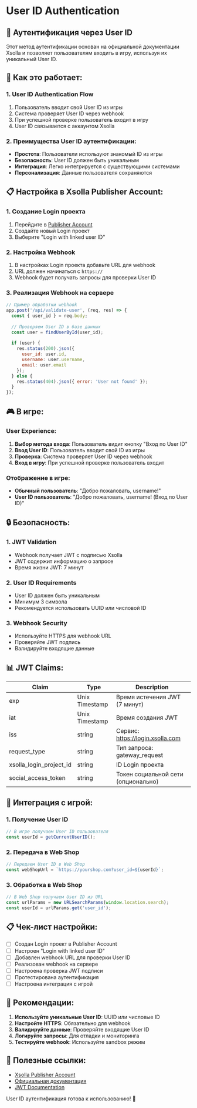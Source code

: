 # User ID Authentication

## 🎯 **Аутентификация через User ID**

Этот метод аутентификации основан на официальной документации Xsolla и позволяет пользователям входить в игру, используя их уникальный User ID.

## 🔧 **Как это работает:**

### **1. User ID Authentication Flow**
1. Пользователь вводит свой User ID из игры
2. Система проверяет User ID через webhook
3. При успешной проверке пользователь входит в игру
4. User ID связывается с аккаунтом Xsolla

### **2. Преимущества User ID аутентификации:**
- **Простота**: Пользователи используют знакомый ID из игры
- **Безопасность**: User ID должен быть уникальным
- **Интеграция**: Легко интегрируется с существующими системами
- **Персонализация**: Данные пользователя сохраняются

## 📋 **Настройка в Xsolla Publisher Account:**

### **1. Создание Login проекта**
1. Перейдите в [Publisher Account](https://publisher.xsolla.com/)
2. Создайте новый Login проект
3. Выберите "Login with linked user ID"

### **2. Настройка Webhook**
1. В настройках Login проекта добавьте URL для webhook
2. URL должен начинаться с `https://`
3. Webhook будет получать запросы для проверки User ID

### **3. Реализация Webhook на сервере**
```javascript
// Пример обработки webhook
app.post('/api/validate-user', (req, res) => {
  const { user_id } = req.body;
  
  // Проверяем User ID в базе данных
  const user = findUserById(user_id);
  
  if (user) {
    res.status(200).json({
      user_id: user.id,
      username: user.username,
      email: user.email
    });
  } else {
    res.status(404).json({ error: 'User not found' });
  }
});
```

## 🎮 **В игре:**

### **User Experience:**
1. **Выбор метода входа**: Пользователь видит кнопку "Вход по User ID"
2. **Ввод User ID**: Пользователь вводит свой ID из игры
3. **Проверка**: Система проверяет User ID через webhook
4. **Вход в игру**: При успешной проверке пользователь входит

### **Отображение в игре:**
- **Обычный пользователь**: "Добро пожаловать, username!"
- **User ID пользователь**: "Добро пожаловать, username! (Вход по User ID)"

## 🔒 **Безопасность:**

### **1. JWT Validation**
- Webhook получает JWT с подписью Xsolla
- JWT содержит информацию о запросе
- Время жизни JWT: 7 минут

### **2. User ID Requirements**
- User ID должен быть уникальным
- Минимум 3 символа
- Рекомендуется использовать UUID или числовой ID

### **3. Webhook Security**
- Используйте HTTPS для webhook URL
- Проверяйте JWT подпись
- Валидируйте входящие данные

## 📊 **JWT Claims:**

| Claim | Type | Description |
|-------|------|-------------|
| exp | Unix Timestamp | Время истечения JWT (7 минут) |
| iat | Unix Timestamp | Время создания JWT |
| iss | string | Сервис: https://login.xsolla.com |
| request_type | string | Тип запроса: gateway_request |
| xsolla_login_project_id | string | ID Login проекта |
| social_access_token | string | Токен социальной сети (опционально) |

## 🚀 **Интеграция с игрой:**

### **1. Получение User ID**
```javascript
// В игре получаем User ID пользователя
const userId = getCurrentUserID();
```

### **2. Передача в Web Shop**
```javascript
// Передаем User ID в Web Shop
const webShopUrl = `https://yourshop.com?user_id=${userId}`;
```

### **3. Обработка в Web Shop**
```javascript
// В Web Shop получаем User ID из URL
const urlParams = new URLSearchParams(window.location.search);
const userId = urlParams.get('user_id');
```

## 📋 **Чек-лист настройки:**

- [ ] Создан Login проект в Publisher Account
- [ ] Настроен "Login with linked user ID"
- [ ] Добавлен webhook URL для проверки User ID
- [ ] Реализован webhook на сервере
- [ ] Настроена проверка JWT подписи
- [ ] Протестирована аутентификация
- [ ] Настроена интеграция с игрой

## 🎯 **Рекомендации:**

1. **Используйте уникальные User ID**: UUID или числовые ID
2. **Настройте HTTPS**: Обязательно для webhook
3. **Валидируйте данные**: Проверяйте входящие User ID
4. **Логируйте запросы**: Для отладки и мониторинга
5. **Тестируйте webhook**: Используйте sandbox режим

## 🔗 **Полезные ссылки:**

- [Xsolla Publisher Account](https://publisher.xsolla.com/)
- [Официальная документация](https://developers.xsolla.com/solutions/web-shop/create-web-shop/set-up-authentication/)
- [JWT Documentation](https://jwt.io/)

User ID аутентификация готова к использованию! 🚀

